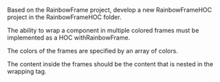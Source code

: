 <p>Based on the RainbowFrame project, develop a new RainbowFrameHOC project in the RainbowFrameHOC folder.</p>
<p>The ability to wrap a component in multiple colored frames must be implemented as a HOC withRainbowFrame.</p> 
<p>The colors of the frames are specified by an array of colors. </p>
<p>The content inside the frames should be the content that is nested in the wrapping tag.</p>
